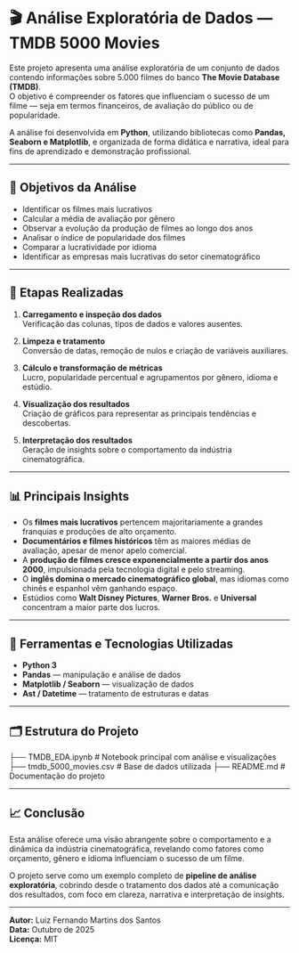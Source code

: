 # 🎬 Análise Exploratória de Dados — TMDB 5000 Movies

Este projeto apresenta uma análise exploratória de um conjunto de dados contendo informações sobre 5.000 filmes do banco **The Movie Database (TMDB)**.  
O objetivo é compreender os fatores que influenciam o sucesso de um filme — seja em termos financeiros, de avaliação do público ou de popularidade.

A análise foi desenvolvida em **Python**, utilizando bibliotecas como **Pandas, Seaborn e Matplotlib**, e organizada de forma didática e narrativa, ideal para fins de aprendizado e demonstração profissional.

---

## 🎯 Objetivos da Análise

- Identificar os filmes mais lucrativos  
- Calcular a média de avaliação por gênero  
- Observar a evolução da produção de filmes ao longo dos anos  
- Analisar o índice de popularidade dos filmes  
- Comparar a lucratividade por idioma    
- Identificar as empresas mais lucrativas do setor cinematográfico  

---

## 🧩 Etapas Realizadas

1. **Carregamento e inspeção dos dados**  
   Verificação das colunas, tipos de dados e valores ausentes.  

2. **Limpeza e tratamento**  
   Conversão de datas, remoção de nulos e criação de variáveis auxiliares.  

3. **Cálculo e transformação de métricas**  
   Lucro, popularidade percentual e agrupamentos por gênero, idioma e estúdio.  

4. **Visualização dos resultados**  
   Criação de gráficos para representar as principais tendências e descobertas.  

5. **Interpretação dos resultados**  
   Geração de insights sobre o comportamento da indústria cinematográfica.

---

## 📊 Principais Insights

- Os **filmes mais lucrativos** pertencem majoritariamente a grandes franquias e produções de alto orçamento.  
- **Documentários e filmes históricos** têm as maiores médias de avaliação, apesar de menor apelo comercial.  
- A **produção de filmes cresce exponencialmente a partir dos anos 2000**, impulsionada pela tecnologia digital e pelo streaming.  
- O **inglês domina o mercado cinematográfico global**, mas idiomas como chinês e espanhol vêm ganhando espaço.  
- Estúdios como **Walt Disney Pictures**, **Warner Bros.** e **Universal** concentram a maior parte dos lucros.

---

## 🧠 Ferramentas e Tecnologias Utilizadas

- **Python 3**  
- **Pandas** — manipulação e análise de dados  
- **Matplotlib / Seaborn** — visualização de dados    
- **Ast / Datetime** — tratamento de estruturas e datas  

---

## 🗂️ Estrutura do Projeto

├── TMDB_EDA.ipynb # Notebook principal com análise e visualizações
├── tmdb_5000_movies.csv # Base de dados utilizada
├── README.md # Documentação do projeto


---

## 📈 Conclusão

Esta análise oferece uma visão abrangente sobre o comportamento e a dinâmica da indústria cinematográfica, revelando como fatores como orçamento, gênero e idioma influenciam o sucesso de um filme.

O projeto serve como um exemplo completo de **pipeline de análise exploratória**, cobrindo desde o tratamento dos dados até a comunicação dos resultados, com foco em clareza, narrativa e interpretação de insights.

---

**Autor:** Luiz Fernando Martins dos Santos  
**Data:** Outubro de 2025  
**Licença:** MIT  

